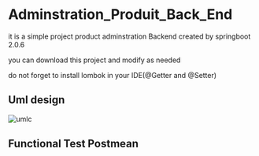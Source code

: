 # Adminstration_Produit_Back_End

it is a simple project  product adminstration   Backend created by springboot 2.0.6 

you can download this project and modify as needed

do not forget to install lombok in your IDE(@Getter and @Setter)

## Uml design

![umlc](https://user-images.githubusercontent.com/61349826/104135729-2d94f700-5392-11eb-9e9a-7fee5f4ae1a0.png)


## Functional Test Postmean




